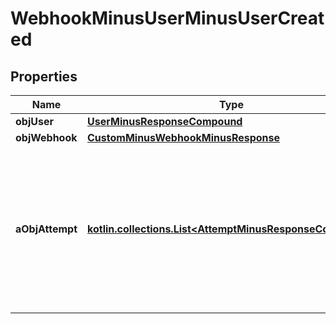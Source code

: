 
# WebhookMinusUserMinusUserCreated

## Properties
Name | Type | Description | Notes
------------ | ------------- | ------------- | -------------
**objUser** | [**UserMinusResponseCompound**](UserMinusResponseCompound.md) |  | 
**objWebhook** | [**CustomMinusWebhookMinusResponse**](CustomMinusWebhookMinusResponse.md) |  | 
**aObjAttempt** | [**kotlin.collections.List&lt;AttemptMinusResponseCompound&gt;**](AttemptMinusResponseCompound.md) | An array containing details of previous attempts that were made to deliver the message. The array is empty if it&#39;s the first attempt. | 



